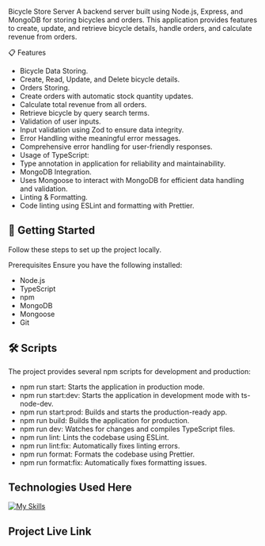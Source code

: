 Bicycle Store Server
A backend server built using Node.js, Express, and MongoDB for storing bicycles and orders. This application provides features to create, update, and retrieve bicycle details, handle orders, and calculate revenue from orders.

📋 Features

- Bicycle Data Storing.
- Create, Read, Update, and Delete bicycle details.
- Orders Storing.
- Create orders with automatic stock quantity updates.
- Calculate total revenue from all orders.
- Retrieve bicycle by query search terms.
- Validation of user inputs.
- Input validation using Zod to ensure data integrity.
- Error Handling withe meaningful error messages.
- Comprehensive error handling for user-friendly responses.
- Usage of TypeScript:
- Type annotation in application for reliability and maintainability.
- MongoDB Integration.
- Uses Mongoose to interact with MongoDB for efficient data handling and validation.
- Linting & Formatting.
- Code linting using ESLint and formatting with Prettier.

## 🚀 Getting Started

Follow these steps to set up the project locally.

Prerequisites
Ensure you have the following installed:

- Node.js
- TypeScript
- npm
- MongoDB
- Mongoose
- Git

## 🛠️ Scripts

The project provides several npm scripts for development and production:

- npm run start: Starts the application in production mode.
- npm run start:dev: Starts the application in development mode with ts-node-dev.
- npm run start:prod: Builds and starts the production-ready app.
- npm run build: Builds the application for production.
- npm run dev: Watches for changes and compiles TypeScript files.
- npm run lint: Lints the codebase using ESLint.
- npm run lint:fix: Automatically fixes linting errors.
- npm run format: Formats the codebase using Prettier.
- npm run format:fix: Automatically fixes formatting issues.

## Technologies Used Here

[![My Skills](https://skillicons.dev/icons?i=express,nodejs,typescript,mongodb)](https://skillicons.dev)

## Project Live Link
